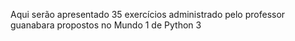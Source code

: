 Aqui serão apresentado 35 exercícios administrado pelo professor guanabara propostos no Mundo 1 de Python 3
